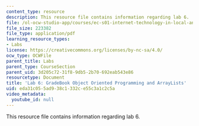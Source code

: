 ```yaml
---
content_type: resource
description: This resource file contains information regarding lab 6.
file: /ol-ocw-studio-app/courses/ec-s01-internet-technology-in-local-and-global-communities-spring-2005-summer-2005/eda31c055ad938c1332ce55c3a1c2c5a_MITEC_S01S05_gradebookoo2.pdf
file_size: 223382
file_type: application/pdf
learning_resource_types:
- Labs
license: https://creativecommons.org/licenses/by-nc-sa/4.0/
ocw_type: OCWFile
parent_title: Labs
parent_type: CourseSection
parent_uid: 3d205c72-31f8-9db5-2b70-692eab543e86
resourcetype: Document
title: 'Lab 6: GradeBook Object Oriented Programming and ArrayLists'
uid: eda31c05-5ad9-38c1-332c-e55c3a1c2c5a
video_metadata:
  youtube_id: null
---
```

This resource file contains information regarding lab 6.